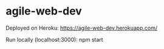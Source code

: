 # agile-web-dev

Deployed on Heroku:
https://agile-web-dev.herokuapp.com/

Run locally (localhost:3000):
npm start
